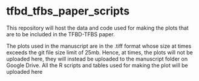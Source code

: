 # tfbd_tfbs_paper_scripts
This repository will host the data and code used for making the plots that are to be included in the TFBD-TFBS paper. 

The plots used in the manuscript are in the .tiff format whose size at times exceeds the git file size limit of 25mb. Hence, at times, the plots will
not be uploaded here, they will instead be uploaded to the manuscript folder on Google Drive. All the R scripts and tables used for making the plot
will be uploaded here
